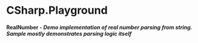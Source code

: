 # CSharp.Playground
#### RealNumber - *Demo implementation of real number parsing from string. Sample mostly demonstrates parsing logic itself* 
